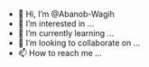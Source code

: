 - 👋 Hi, I’m @Abanob-Wagih
- 👀 I’m interested in ...
- 🌱 I’m currently learning ...
- 💞️ I’m looking to collaborate on ...
- 📫 How to reach me ...


